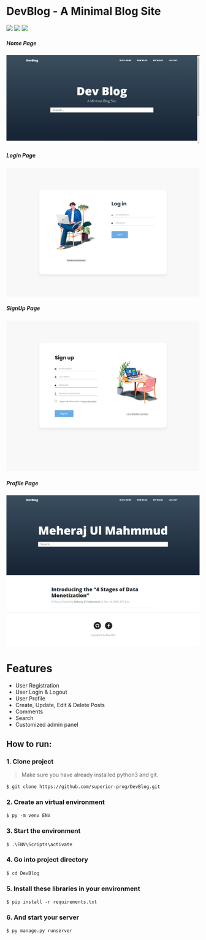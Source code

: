 # DevBlog - A Minimal Blog Site
[![](https://img.shields.io/pypi/pyversions/Django.svg)](https://python.org/downloads/)
[![](https://img.shields.io/badge/django-3.1-success.svg)](https://djangoproject.com/)
[![](https://img.shields.io/apm/l/vim-mode.svg)](https://choosealicense.com/licenses/mit/)

##### Home Page
![logo](/ss/Home.png?raw=true "Logo")
##### Login Page
![logo](/ss/Login.png?raw=true "Logo")
##### SignUp Page
![logo](/ss/SignUp.png?raw=true "Logo")
##### Profile Page
![logo](/ss/Profile.png?raw=true "Logo")

Features 
=
- User Registration
- User Login & Logout
- User Profile
- Create, Update, Edit & Delete Posts
- Comments
- Search
- Customized admin panel

## How to run:
### 1. Clone project
> Make sure you have already installed python3 and git.
```
$ git clone https://github.com/superior-prog/DevBlog.git
```

### 2. Create an virtual environment
```
$ py -m venv ENV
```
### 3. Start the environment
```
$ .\ENV\Scripts\activate
```
### 4. Go into project directory
```
$ cd DevBlog
```

### 5. Install these libraries in your environment
```
$ pip install -r requirements.txt
```
### 6. And start your server
```
$ py manage.py runserver
```
